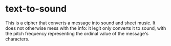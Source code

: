 # text-to-sound
This is a cipher that converts a message into sound and sheet music. It does not otherwise mess with the info: it legit only converts it to sound, with the pitch frequency representing the ordinal value of the message's characters.

